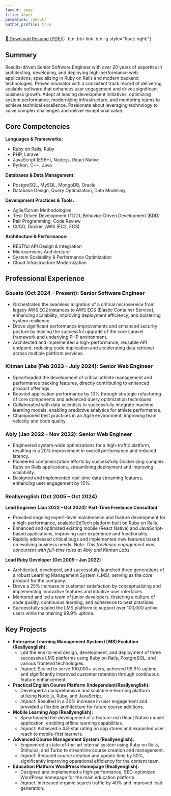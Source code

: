 ```yaml
---
layout: page
title: About
permalink: /about/
author_profile: true
---
```


[📄 Download Resume (PDF)](/assets/pdf/JoeyW-dev.pdf){: .btn .btn-link .btn-lg style="float: right;"}


## Summary
Results-driven Senior Software Engineer with over 20 years of expertise in architecting, developing, and deploying high-performance web applications, specializing in Ruby on Rails and modern backend technologies. Proven innovator with a consistent track record of delivering scalable software that enhances user engagement and drives significant business growth. Adept at leading development initiatives, optimizing system performance, modernizing infrastructure, and mentoring teams to achieve technical excellence. Passionate about leveraging technology to solve complex challenges and deliver exceptional value.

## Core Competencies

**Languages & Frameworks:**
* Ruby on Rails, Ruby
* PHP, Laravel
* JavaScript (ES6+), Node.js, React Native
* Python, C++, Java

**Databases & Data Management:**
* PostgreSQL, MySQL, MongoDB, Oracle
* Database Design, Query Optimization, Data Modeling

**Development Practices & Tools:**
* Agile/Scrum Methodologies
* Test-Driven Development (TDD), Behavior-Driven Development (BDD)
* Pair Programming, Code Review
* CI/CD, Docker, AWS (EC2, ECS)

**Architecture & Performance:**
* RESTful API Design & Integration
* Microservices Architecture
* System Scalability & Performance Optimization
* Cloud Infrastructure Modernization

## Professional Experience

### Gousto (Oct 2024 – Present): Senior Software Engineer
* Orchestrated the seamless migration of a critical microservice from legacy AWS EC2 instances to AWS ECS (Elastic Container Service), enhancing scalability, improving deployment efficiency, and bolstering system resilience.
* Drove significant performance improvements and enhanced security posture by leading the successful upgrade of the core Laravel framework and underlying PHP environment.
* Architected and implemented a high-performance, reusable API endpoint, reducing code duplication and accelerating data retrieval across multiple platform services.

### Kitman Labs (Feb 2023 – July 2024): Senior Web Engineer
* Spearheaded the development of critical athlete management and performance tracking features, directly contributing to enhanced product offerings.
* Boosted application performance by 10% through strategic refactoring of core components and advanced query optimization techniques.
* Collaborated with data scientists to successfully integrate machine learning models, enabling predictive analytics for athlete performance.
* Championed best practices in an Agile environment, improving team velocity and code quality.

### Ably (Jan 2022 – Nov 2022): Senior Web Engineer
* Engineered system-wide optimizations for a high-traffic platform, resulting in a 20% improvement in overall performance and reduced latency.
* Pioneered containerization efforts by successfully Dockerizing complex Ruby on Rails applications, streamlining deployment and improving scalability.
* Designed and implemented real-time data streaming features, enhancing user engagement by 15%.

### Reallyenglish (Oct 2005 – Oct 2024)

**Lead Engineer (Jan 2022 – Oct 2024): Part-Time Freelance Consultant**
* Provided ongoing expert-level maintenance and feature development for a high-performance, scalable EdTech platform built on Ruby on Rails.
* Enhanced and optimized existing mobile (React Native) and JavaScript-based applications, improving user experience and functionality.
* Rapidly addressed critical bugs and implemented new features based on evolving business needs.
    *Note: This freelance engagement was concurrent with full-time roles at Ably and Kitman Labs.*

**Lead Ruby Developer (Oct 2005 – Jan 2022)**
* Architected, developed, and successfully launched three generations of a robust Learning Management System (LMS), serving as the core product for the company.
* Drove a 25% increase in customer satisfaction by conceptualizing and implementing innovative features and intuitive user interfaces.
* Mentored and led a team of junior developers, fostering a culture of code quality, continuous learning, and adherence to best practices.
* Successfully scaled the LMS platform to support over 100,000 active users while maintaining 99.9% uptime.

## Key Projects

* **Enterprise Learning Management System (LMS) Evolution (Reallyenglish):**
    * Led the end-to-end design, development, and deployment of three successive LMS platforms using Ruby on Rails, PostgreSQL, and various frontend technologies.
    * *Impact:* Scaled to serve 100,000+ users, achieved 99.9% uptime, and significantly improved customer retention through continuous feature enhancement.
* **Practical English Course Platform (Independent/Reallyenglish):**
    * Developed a comprehensive and scalable e-learning platform utilizing Node.js, Ruby, and JavaScript.
    * *Impact:* Resulted in a 30% increase in user engagement and provided a flexible architecture for future course additions.
* **Mobile Learning App (Reallyenglish):**
    * Spearheaded the development of a feature-rich React Native mobile application, enabling offline learning capabilities.
    * *Impact:* Achieved a 4.8-star rating on app stores and expanded user reach to mobile-first learners.
* **Advanced Course Management System (Reallyenglish):**
    * Engineered a state-of-the-art internal system using Ruby on Rails, Stimulus, and Turbo to streamline course creation and management.
    * *Impact:* Reduced course creation and update time by 50%, significantly improving operational efficiency for the content team.
* **Education Platform WordPress Homepage (Reallyenglish):**
    * Designed and implemented a high-performance, SEO-optimized WordPress homepage for the main education platform.
    * *Impact:* Increased organic search traffic by 40% and improved lead generation.
